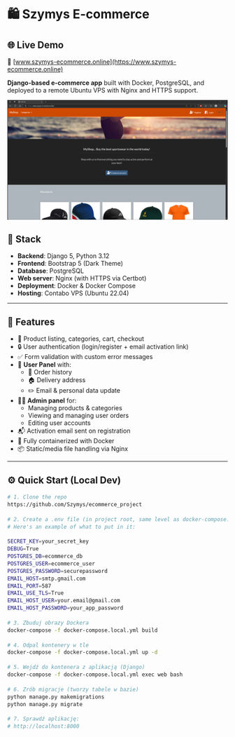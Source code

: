 # 🛍️ Szymys E-commerce

## 🌐 Live Demo
🔗 [www.szymys-ecommerce.online](https://www.szymys-ecommerce.online)

**Django-based e-commerce app** built with Docker, PostgreSQL, and deployed to a remote Ubuntu VPS with Nginx and HTTPS support.

![Screenshot - Homepage](https://raw.githubusercontent.com/Szymys/ecommerce_project/main/ecommerce/static/media/images/GLOWNA.png)

## 🔧 Stack

- **Backend**: Django 5, Python 3.12
- **Frontend**: Bootstrap 5 (Dark Theme)
- **Database**: PostgreSQL
- **Web server**: Nginx (with HTTPS via Certbot)
- **Deployment**: Docker & Docker Compose
- **Hosting**: Contabo VPS (Ubuntu 22.04)

---

## 🚀 Features

- 🛒 Product listing, categories, cart, checkout
- 🔒 User authentication (login/register + email activation link)
- ✅ Form validation with custom error messages
- 👤 **User Panel** with:
  - 🧾 Order history
  - 🏠 Delivery address
  - ✏️ Email & personal data update
- 🧑‍💻 **Admin panel** for:
  - Managing products & categories
  - Viewing and managing user orders
  - Editing user accounts
- 📬 Activation email sent on registration
- 🐳 Fully containerized with Docker
- 📦 Static/media file handling via Nginx

---

## ⚙️ Quick Start (Local Dev)

```bash
# 1. Clone the repo
https://github.com/Szymys/ecommerce_project

# 2. Create a .env file (in project root, same level as docker-compose.local.yml)
# Here's an example of what to put in it:

SECRET_KEY=your_secret_key
DEBUG=True
POSTGRES_DB=ecommerce_db
POSTGRES_USER=ecommerce_user
POSTGRES_PASSWORD=securepassword
EMAIL_HOST=smtp.gmail.com
EMAIL_PORT=587
EMAIL_USE_TLS=True
EMAIL_HOST_USER=your.email@gmail.com
EMAIL_HOST_PASSWORD=your_app_password

# 3. Zbuduj obrazy Dockera 
docker-compose -f docker-compose.local.yml build

# 4. Odpal kontenery w tle
docker-compose -f docker-compose.local.yml up -d

# 5. Wejdź do kontenera z aplikacją (Django)
docker-compose -f docker-compose.local.yml exec web bash

# 6. Zrób migracje (tworzy tabele w bazie)
python manage.py makemigrations
python manage.py migrate

# 7. Sprawdź aplikację:
# http://localhost:8000


